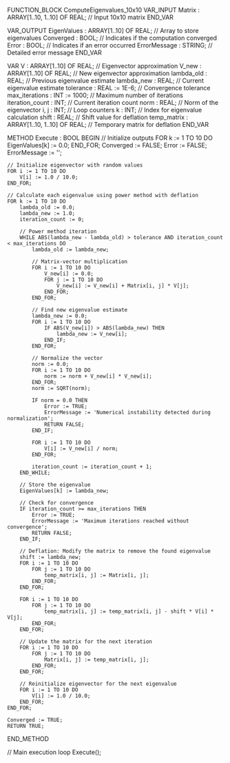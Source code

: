 FUNCTION_BLOCK ComputeEigenvalues_10x10
VAR_INPUT
    Matrix : ARRAY[1..10, 1..10] OF REAL; // Input 10x10 matrix
END_VAR

VAR_OUTPUT
    EigenValues : ARRAY[1..10] OF REAL; // Array to store eigenvalues
    Converged : BOOL;                   // Indicates if the computation converged
    Error : BOOL;                       // Indicates if an error occurred
    ErrorMessage : STRING;               // Detailed error message
END_VAR

VAR
    V : ARRAY[1..10] OF REAL;           // Eigenvector approximation
    V_new : ARRAY[1..10] OF REAL;       // New eigenvector approximation
    lambda_old : REAL;                  // Previous eigenvalue estimate
    lambda_new : REAL;                  // Current eigenvalue estimate
    tolerance : REAL := 1E-6;            // Convergence tolerance
    max_iterations : INT := 1000;        // Maximum number of iterations
    iteration_count : INT;              // Current iteration count
    norm : REAL;                        // Norm of the eigenvector
    i, j : INT;                         // Loop counters
    k : INT;                            // Index for eigenvalue calculation
    shift : REAL;                       // Shift value for deflation
    temp_matrix : ARRAY[1..10, 1..10] OF REAL; // Temporary matrix for deflation
END_VAR

METHOD Execute : BOOL
BEGIN
    // Initialize outputs
    FOR k := 1 TO 10 DO
        EigenValues[k] := 0.0;
    END_FOR;
    Converged := FALSE;
    Error := FALSE;
    ErrorMessage := '';

    // Initialize eigenvector with random values
    FOR i := 1 TO 10 DO
        V[i] := 1.0 / 10.0;
    END_FOR;

    // Calculate each eigenvalue using power method with deflation
    FOR k := 1 TO 10 DO
        lambda_old := 0.0;
        lambda_new := 1.0;
        iteration_count := 0;

        // Power method iteration
        WHILE ABS(lambda_new - lambda_old) > tolerance AND iteration_count < max_iterations DO
            lambda_old := lambda_new;

            // Matrix-vector multiplication
            FOR i := 1 TO 10 DO
                V_new[i] := 0.0;
                FOR j := 1 TO 10 DO
                    V_new[i] := V_new[i] + Matrix[i, j] * V[j];
                END_FOR;
            END_FOR;

            // Find new eigenvalue estimate
            lambda_new := 0.0;
            FOR i := 1 TO 10 DO
                IF ABS(V_new[i]) > ABS(lambda_new) THEN
                    lambda_new := V_new[i];
                END_IF;
            END_FOR;

            // Normalize the vector
            norm := 0.0;
            FOR i := 1 TO 10 DO
                norm := norm + V_new[i] * V_new[i];
            END_FOR;
            norm := SQRT(norm);

            IF norm = 0.0 THEN
                Error := TRUE;
                ErrorMessage := 'Numerical instability detected during normalization';
                RETURN FALSE;
            END_IF;

            FOR i := 1 TO 10 DO
                V[i] := V_new[i] / norm;
            END_FOR;

            iteration_count := iteration_count + 1;
        END_WHILE;

        // Store the eigenvalue
        EigenValues[k] := lambda_new;

        // Check for convergence
        IF iteration_count >= max_iterations THEN
            Error := TRUE;
            ErrorMessage := 'Maximum iterations reached without convergence';
            RETURN FALSE;
        END_IF;

        // Deflation: Modify the matrix to remove the found eigenvalue
        shift := lambda_new;
        FOR i := 1 TO 10 DO
            FOR j := 1 TO 10 DO
                temp_matrix[i, j] := Matrix[i, j];
            END_FOR;
        END_FOR;

        FOR i := 1 TO 10 DO
            FOR j := 1 TO 10 DO
                temp_matrix[i, j] := temp_matrix[i, j] - shift * V[i] * V[j];
            END_FOR;
        END_FOR;

        // Update the matrix for the next iteration
        FOR i := 1 TO 10 DO
            FOR j := 1 TO 10 DO
                Matrix[i, j] := temp_matrix[i, j];
            END_FOR;
        END_FOR;

        // Reinitialize eigenvector for the next eigenvalue
        FOR i := 1 TO 10 DO
            V[i] := 1.0 / 10.0;
        END_FOR;
    END_FOR;

    Converged := TRUE;
    RETURN TRUE;
END_METHOD

// Main execution loop
Execute();



